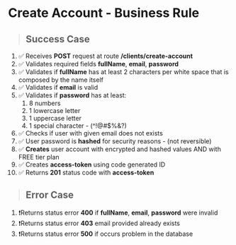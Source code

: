 # Create Account - Business Rule

> ## Success Case

1.  ✅ Receives **POST** request at route **/clients/create-account**
2.  ✅ Validates required fields **fullName**, **email**, **password**
3.  ✅ Validates if **fullName** has at least 2 characters per white space that is composed by the name itself
4.  ✅ Validates if **email** is valid
5.  ✅ Validates if **password** has at least:
    1. 8 numbers
    2. 1 lowercase letter
    3. 1 uppercase letter
    4. 1 special character - (^!@#$%&?)
6.  ✅ Checks if user with given email does not exists
7.  ✅ User password is **hashed** for security reasons - (not reversible)
8.  ✅ **Creates** user account with encrypted and hashed values AND with FREE tier plan
9.  ✅ Creates **access-token** using code generated ID
10. ✅ Returns **201** status code with **access-token**

> ## Error Case

1. ❗Returns status error **400** if **fullName**, **email**, **password** were invalid
2. ❗Returns status error **403** email provided already exists
3. ❗Returns status error **500** if occurs problem in the database
